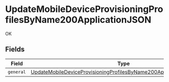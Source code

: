 # UpdateMobileDeviceProvisioningProfilesByName200ApplicationJSON

OK


## Fields

| Field                                                                                                                                                                     | Type                                                                                                                                                                      | Required                                                                                                                                                                  | Description                                                                                                                                                               |
| ------------------------------------------------------------------------------------------------------------------------------------------------------------------------- | ------------------------------------------------------------------------------------------------------------------------------------------------------------------------- | ------------------------------------------------------------------------------------------------------------------------------------------------------------------------- | ------------------------------------------------------------------------------------------------------------------------------------------------------------------------- |
| `general`                                                                                                                                                                 | [UpdateMobileDeviceProvisioningProfilesByName200ApplicationJSONGeneral](../../models/operations/updatemobiledeviceprovisioningprofilesbyname200applicationjsongeneral.md) | :heavy_minus_sign:                                                                                                                                                        | N/A                                                                                                                                                                       |